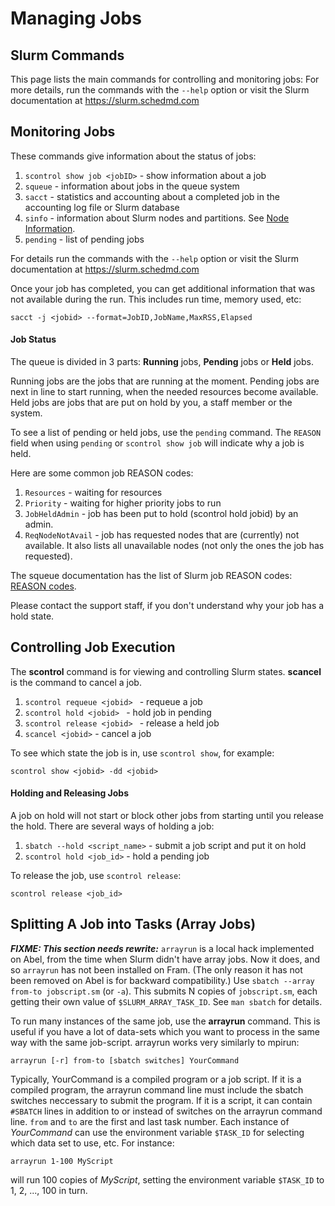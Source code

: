 # Managing Jobs

## Slurm Commands

This page lists the main commands for controlling and monitoring jobs:
For more details, run the commands with the `--help` option or visit the Slurm documentation at https://slurm.schedmd.com

## Monitoring Jobs

These commands give information about the status of jobs:

1. `scontrol show job <jobID>` - show information about a job
2. `squeue` - information about jobs in the queue system
3. `sacct` - statistics and accounting about a completed job in the accounting log file or Slurm database
4. `sinfo` - information about Slurm nodes and partitions. See [Node Information](qos.md#nodeinfo).
5. `pending` - list of pending jobs

For details run the commands with the `--help` option or visit the Slurm documentation at https://slurm.schedmd.com

Once your job has completed, you can get additional information that was not
available during the run. This includes run time, memory used, etc:

    sacct -j <jobid> --format=JobID,JobName,MaxRSS,Elapsed

#### Job Status

The queue is divided in 3 parts: **Running** jobs, **Pending** jobs or **Held** jobs.

Running jobs are the jobs that are running at the moment. Pending jobs are
next in line to start running, when the needed resources become available.
Held jobs are jobs that are put on hold by you, a staff member or the system.

To see a list of pending or held jobs, use the `pending` command. The `REASON` field when using
`pending` or `scontrol show job` will indicate why a job is held.

Here are some common job REASON codes:

1. `Resources` - waiting for resources
2. `Priority` -  waiting for higher priority jobs to run
3. `JobHeldAdmin` - job has been put to hold (scontrol hold jobid) by an admin.
4. `ReqNodeNotAvail` - job has requested nodes that are (currently) not available.  It also lists all unavailable nodes (not only the ones the job has requested).

The squeue documentation has the list of Slurm job REASON codes: [REASON codes](https://slurm.schedmd.com/squeue.html#lbAF).

Please contact the support staff, if you don't understand why your job
has a hold state.

## Controlling Job Execution

The **scontrol** command is for viewing and controlling Slurm states. **scancel** is the command to cancel a job.

1. `scontrol requeue <jobid> ` - requeue a job
2. `scontrol hold <jobid> ` - hold job in pending
3. `scontrol release <jobid> ` - release a held job
4. `scancel <jobid>` - cancel a job

To see which state the job is in, use `scontrol show`, for example:

    scontrol show <jobid> -dd <jobid>

#### Holding and Releasing Jobs

A job on hold will not start or block other jobs from starting until you release the hold.
There are several ways of holding a job:

1. `sbatch --hold <script_name>` - submit a job script and put it on hold
2. `scontrol hold <job_id>` - hold a pending job

To release the job, use `scontrol release`:

    scontrol release <job_id>

## Splitting A Job into Tasks (Array Jobs)

***FIXME: This section needs rewrite:*** `arrayrun` is a local hack
implemented on Abel, from the time when Slurm didn't have array jobs. Now it
does, and so `arrayrun` has not been installed on Fram.  (The only reason it
has not been removed on Abel is for backward compatibility.) Use `sbatch
--array from-to jobscript.sm` (or `-a`).  This submits N copies of
`jobscript.sm`, each getting their own value of `$SLURM_ARRAY_TASK_ID`.  See
`man sbatch` for details.

To run many instances of the same job, use the __arrayrun__ command. This is useful if you have a lot of data-sets which you want to process in the same way with the same job-script. arrayrun works very similarly to mpirun:

    arrayrun [-r] from-to [sbatch switches] YourCommand

Typically, YourCommand is a compiled program or a job script. If it is a compiled program, the arrayrun command line must include the sbatch switches neccessary to submit the program. If it is a script, it can contain `#SBATCH` lines in addition to or instead of switches on the arrayrun command line. `from` and `to` are the first and last task number. Each instance of *YourCommand* can use the environment variable `$TASK_ID` for selecting which data set to use, etc. For instance:

    arrayrun 1-100 MyScript

will run 100 copies of *MyScript*, setting the environment variable `$TASK_ID` to 1, 2, ..., 100 in turn.
